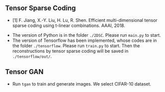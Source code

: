 ## Tensor Sparse Coding

* [1] F. Jiang, X.-Y. Liu, H. Lu, R. Shen. Efficient multi-dimensional tensor sparse coding using t-linear combinations. AAAI, 2018.

- The version of Python is in the folder `./2DSC`. Please run `main.py` to start.
- The version of Tensorflow has been implemented, whose codes are in the folder `./tensorflow`. Please run `train.py` to start. Then the reconstructions by tensor sparse coding will be saved in `./tensorflow/out/`.

## Tensor GAN
- Run `tgan` to train and generate images. We select CIFAR-10 dataset.
